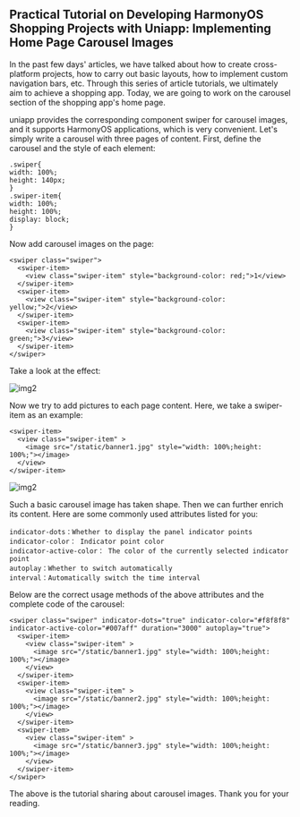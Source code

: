 ## Practical Tutorial on Developing HarmonyOS Shopping Projects with Uniapp: Implementing Home Page Carousel Images

In the past few days' articles, we have talked about how to create cross-platform projects, how to carry out basic layouts, how to implement custom navigation bars, etc. Through this series of article tutorials, we ultimately aim to achieve a shopping app. Today, we are going to work on the carousel section of the shopping app's home page.

uniapp provides the corresponding component swiper for carousel images, and it supports HarmonyOS applications, which is very convenient. Let's simply write a carousel with three pages of content. First, define the carousel and the style of each element:
    
```
.swiper{
width: 100%;
height: 140px;
}
.swiper-item{
width: 100%;
height: 100%;
display: block;
}   
``` 
Now add carousel images on the page:
```
<swiper class="swiper">
  <swiper-item>
    <view class="swiper-item" style="background-color: red;">1</view>
  </swiper-item>
  <swiper-item> 
    <view class="swiper-item" style="background-color: yellow;">2</view>
  </swiper-item>
  <swiper-item>
    <view class="swiper-item" style="background-color: green;">3</view>
  </swiper-item>
</swiper>  
```  

Take a look at the effect:
    
![img2](https://dl-harmonyos.51cto.com/images/202505/0525f3b1467d329ae1c642b515eec2fa9c410e.png "img2")

    
Now we try to add pictures to each page content. Here, we take a swiper-item as an example:

```
<swiper-item>
  <view class="swiper-item" >
    <image src="/static/banner1.jpg" style="width: 100%;height: 100%;"></image>
  </view>
</swiper-item>
```    

![img2](https://dl-harmonyos.51cto.com/images/202505/c1e184756b88a75f9be9732be2dd773cf10de0.png "img2")

    
Such a basic carousel image has taken shape. Then we can further enrich its content. Here are some commonly used attributes listed for you:

```
indicator-dots：Whether to display the panel indicator points
indicator-color： Indicator point color
indicator-active-color： The color of the currently selected indicator point
autoplay：Whether to switch automatically
interval：Automatically switch the time interval
```

Below are the correct usage methods of the above attributes and the complete code of the carousel:    
    
```
<swiper class="swiper" indicator-dots="true" indicator-color="#f8f8f8" indicator-active-color="#007aff" duration="3000" autoplay="true">
  <swiper-item>
    <view class="swiper-item" >
      <image src="/static/banner1.jpg" style="width: 100%;height: 100%;"></image>
    </view>
  </swiper-item>
  <swiper-item>
    <view class="swiper-item" >
      <image src="/static/banner2.jpg" style="width: 100%;height: 100%;"></image>
    </view>
  </swiper-item>
  <swiper-item>
    <view class="swiper-item" >
      <image src="/static/banner3.jpg" style="width: 100%;height: 100%;"></image>
    </view>
  </swiper-item>
</swiper>  
```

The above is the tutorial sharing about carousel images. Thank you for your reading.
